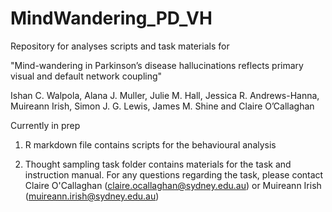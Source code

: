 # MindWandering_PD_VH
Repository for analyses scripts and task materials for 

"Mind-wandering in Parkinson’s disease hallucinations reflects primary visual and default network coupling" 

Ishan C. Walpola, Alana J. Muller, Julie M. Hall, Jessica R. Andrews-Hanna, Muireann Irish, Simon J. G. Lewis, James M. Shine and Claire O’Callaghan

Currently in prep

1) R markdown file contains scripts for the behavioural analysis

2) Thought sampling task folder contains materials for the task and instruction manual. For any questions regarding the task, please contact Claire O'Callaghan (claire.ocallaghan@sydney.edu.au) or Muireann Irish (muireann.irish@sydney.edu.au)
